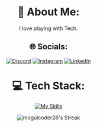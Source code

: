 <div align=center>

# 💫 About Me:
I love playing with Tech.

## 🌐 Socials:
[![Discord](https://img.shields.io/badge/Discord-%237289DA.svg?logo=discord&logoColor=white)](https://discord.gg/mogul26) [![Instagram](https://img.shields.io/badge/Instagram-%23E4405F.svg?logo=Instagram&logoColor=white)](https://instagram.com/soubhikgon_) [![LinkedIn](https://img.shields.io/badge/LinkedIn-%230077B5.svg?logo=linkedin&logoColor=white)](https://linkedin.com/in/https://www.linkedin.com/in/soubhikgon/) 


  
# 💻 Tech Stack:

<div align=center>


[![My Skills](https://skillicons.dev/icons?i=nextjs,typescript,bash,javascript,react,nodejs,mongodb,vercel,aws,gcp,git,redux,firebase,supabase,powershell,netlify,mui,mysql,jquery,docker,github,tailwind,linux,postman,express,heroku,py,vite,vscode,bootstrap,ruby&theme=dark)](https://skillicons.dev)

</div>

<div align=center>

  ![mogulcoder26's Streak](https://github-readme-streak-stats.herokuapp.com/?user=mogulcoder26&theme=vue-dark&hide_border=false)
</div>

</div>
</div>
